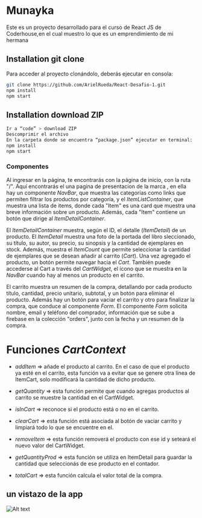 # Munayka
Este es un proyecto desarrollado para el curso de React JS de Coderhouse,en el cual muestro  lo que es un emprendimiento de mi hermana 

## Installation git clone

Para acceder al proyecto clonándolo, deberás ejecutar en consola: 
```sh
git clone https://github.com/ArielRueda/React-Desafio-1.git
npm install 
npm start
```

## Installation download ZIP
```sh
Ir a “code” > download ZIP
Descomprimir el archivo
En la carpeta donde se encuentra “package.json” ejecutar en terminal: 
npm install
npm start
```

### Componentes
Al ingresar en la página, te encontrarás con la página de inicio, con la ruta "/". Aquí encontrarás el una pagina de presentacion de la marca , en ella hay un componente *NavBar*, que muestra las categorías como links que permiten filtrar los productos por categoría, y el *ItemListContainer*, que muestra una lista de items, donde cada "Item" es una card que muestra una breve información sobre un producto. Además, cada "Item" contiene un botón que dirige al *ItemDetailContainer*.

El *ItemDetailContainer* muestra, según el ID, el detalle (*ItemDetail*) de un producto. El *ItemDetail* muestra una foto de la portada del libro sleccionado, su título, su autor, su precio, su sinopsis y la cantidad de ejemplares en stock. Además, muestra el *ItemCount* que permite seleccionar la cantidad de ejemplares que se desean añadir al carrito (*Cart*). Una vez agregado el producto, un botón permite navegar hacia el *Cart*. También puede accederse al Cart a través del *CartWidget*, el ícono que se muestra en la *NavBar* cuando hay al menos un producto en el carrito.

El carrito muestra un resumen de la compra, detallando por cada producto título, cantidad, precio unitario, subtotal, y un botón para eliminar el producto. Además hay un botón para vaciar el carrito y otro para finalizar la compra, que conduce al componente *Form*. El componente *Form* solicita nombre, email y teléfono del comprador, información que se sube a firebase en la colección "orders", junto con la fecha y un resumen de la compra.


# Funciones *CartContext*

- *addItem* => añade el producto al carrito. En el caso de que el producto ya esté en el carrito, esta función va a evitar que se genere otra línea de ItemCart, solo modificará la cantidad de dicho producto.

- *getQuantity* => esta función permite que cuando agregas productos al carrito se muestre la cantidad en el CartWidget.

- *isInCart* => reconoce si el producto está o no en el carrito.

- *clearCart* => esta función está asociada al botón de vaciar carrito y limpiará todo lo que se encuentre en el.

- *removeItem* => esta función removerá el producto con ese id y seteará el nuevo valor del CartWidget.

- *getQuantityProd* => esta función se utiliza en ItemDetail para guardar la cantidad que seleccionás de ese producto en el contador. 

- *totalCart* => esta  función calcula el valor total de la compra.

## un vistazo de la app
![Alt text](https://github.com/ArielRueda/React-Desafio-1/blob/main/gif/React-app.gif)
